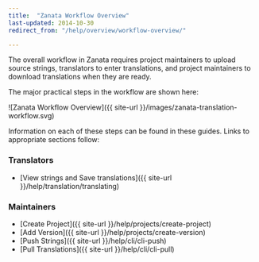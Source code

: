 ```yaml
---
title:  "Zanata Workflow Overview"
last-updated: 2014-10-30
redirect_from: "/help/overview/workflow-overview/"

---
```


The overall workflow in Zanata requires project maintainers to upload source strings, translators to enter translations, and project maintainers to download translations when they are ready.

The major practical steps in the workflow are shown here:

![Zanata Workflow Overview]({{ site-url }}/images/zanata-translation-workflow.svg)

Information on each of these steps can be found in these guides. Links to appropriate sections follow:

### Translators

 - [View strings and Save translations]({{ site-url }}/help/translation/translating)


### Maintainers

 - [Create Project]({{ site-url }}/help/projects/create-project)
 - [Add Version]({{ site-url }}/help/projects/create-version)
 - [Push Strings]({{ site-url }}/help/cli/cli-push)
 - [Pull Translations]({{ site-url }}/help/cli/cli-pull)
